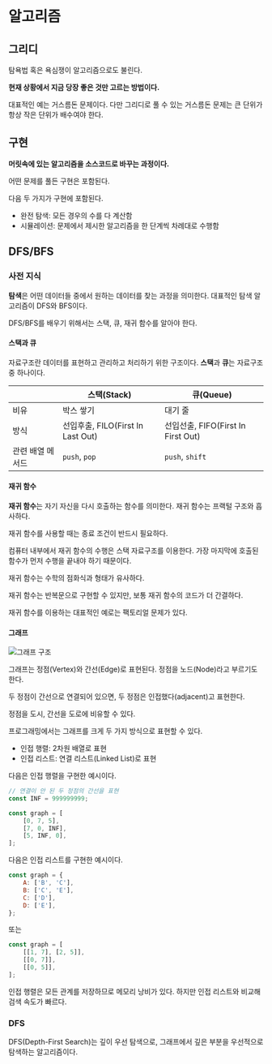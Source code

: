 # 알고리즘

## 그리디

탐욕법 혹은 욕심쟁이 알고리즘으로도 불린다.

**현재 상황에서 지금 당장 좋은 것만 고르는 방법이다.**

대표적인 예는 거스름돈 문제이다. 다만 그리디로 풀 수 있는 거스름돈 문제는 큰 단위가 항상 작은 단위가 배수여야 한다.

## 구현

**머릿속에 있는 알고리즘을 소스코드로 바꾸는 과정이다.**

어떤 문제를 풀든 구현은 포함된다.

다음 두 가지가 구현에 포함된다.

- 완전 탐색: 모든 경우의 수를 다 계산함
- 시뮬레이션: 문제에서 제시한 알고리즘을 한 단계씩 차례대로 수행함

## DFS/BFS

### 사전 지식

**탐색**은 어떤 데이터들 중에서 원하는 데이터를 찾는 과정을 의미한다. 대표적인 탐색 알고리즘이 DFS와 BFS이다.

DFS/BFS를 배우기 위해서는 스택, 큐, 재귀 함수를 알아야 한다.

#### 스택과 큐

자료구조란 데이터를 표현하고 관리하고 처리하기 위한 구조이다. **스택**과 **큐**는 자료구조 중 하나이다.

|                  | 스택(Stack)                       | 큐(Queue)                          |
| ---------------- | --------------------------------- | ---------------------------------- |
| 비유             | 박스 쌓기                         | 대기 줄                            |
| 방식             | 선입후출, FILO(First In Last Out) | 선입선출, FIFO(First In First Out) |
| 관련 배열 메서드 | `push`, `pop`                     | `push`, `shift`                    |

#### 재귀 함수

**재귀 함수**는 자기 자신을 다시 호출하는 함수를 의미한다. 재귀 함수는 프랙털 구조와 흡사하다.

재귀 함수를 사용할 때는 종료 조건이 반드시 필요하다.

컴퓨터 내부에서 재귀 함수의 수행은 스택 자료구조를 이용한다. 가장 마지막에 호출된 함수가 먼저 수행을 끝내야 하기 때문이다.

재귀 함수는 수학의 점화식과 형태가 유사하다.

재귀 함수는 반복문으로 구현할 수 있지만, 보통 재귀 함수의 코드가 더 간결하다.

재귀 함수를 이용하는 대표적인 예로는 팩토리얼 문제가 있다.

#### 그래프

![그래프 구조](https://github.com/autroshot/studyroom/assets/95019875/c68d609e-042d-47e6-9612-dfe5005406d9)

그래프는 정점(Vertex)와 간선(Edge)로 표현된다. 정점을 노드(Node)라고 부르기도 한다.

두 정점이 간선으로 연결되어 있으면, 두 정점은 인접했다(adjacent)고 표현한다.

정점을 도시, 간선을 도로에 비유할 수 있다.

프로그래밍에서는 그래프를 크게 두 가지 방식으로 표현할 수 있다.

- 인접 행렬: 2차원 배열로 표현
- 인접 리스트: 연결 리스트(Linked List)로 표현

다음은 인접 행렬을 구현한 예시이다.

```js
// 연결이 안 된 두 정점의 간선을 표현
const INF = 999999999;

const graph = [
    [0, 7, 5],
    [7, 0, INF],
    [5, INF, 0],
];
```

다음은 인접 리스트를 구현한 예시이다.

```js
const graph = {
	A: ['B', 'C'],
	B: ['C', 'E'],
	C: ['D'],
	D: ['E'],
};
```

또는

```js
const graph = [
	[[1, 7], [2, 5]],
	[[0, 7]],
	[[0, 5]],
];
```

인접 행렬은 모든 관계를 저장하므로 메모리 낭비가 있다. 하지만 인접 리스트와 비교해 검색 속도가 빠르다.

### DFS

DFS(Depth-First Search)는 깊이 우선 탐색으로, 그래프에서 깊은 부분을 우선적으로 탐색하는 알고리즘이다.

